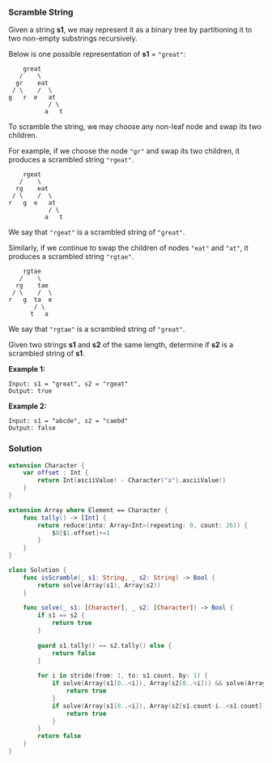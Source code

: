 
### Scramble String

Given a string __s1__, we may represent it as a binary tree by partitioning it to two non-empty substrings recursively.

Below is one possible representation of __s1__ = `"great"`:
```
    great
   /    \
  gr    eat
 / \    /  \
g   r  e   at
           / \
          a   t
```
To scramble the string, we may choose any non-leaf node and swap its two children.

For example, if we choose the node `"gr"` and swap its two children, it produces a scrambled string `"rgeat"`.
```
    rgeat
   /    \
  rg    eat
 / \    /  \
r   g  e   at
           / \
          a   t
```
We say that `"rgeat"` is a scrambled string of `"great"`.

Similarly, if we continue to swap the children of nodes `"eat"` and `"at"`, it produces a scrambled string `"rgtae"`.
```
    rgtae
   /    \
  rg    tae
 / \    /  \
r   g  ta  e
       / \
      t   a
```
We say that `"rgtae"` is a scrambled string of `"great"`.

Given two strings __s1__ and __s2__ of the same length, determine if __s2__ is a scrambled string of __s1__.

__Example 1:__
```
Input: s1 = "great", s2 = "rgeat"
Output: true
```
__Example 2:__
```
Input: s1 = "abcde", s2 = "caebd"
Output: false
```

### Solution
```Swift
extension Character {
    var offset : Int {
        return Int(asciiValue! - Character("a").asciiValue!)
    }
}

extension Array where Element == Character {
    func tally() -> [Int] {
        return reduce(into: Array<Int>(repeating: 0, count: 26)) {
            $0[$1.offset]+=1
        }
    }
}

class Solution {
    func isScramble(_ s1: String, _ s2: String) -> Bool {
        return solve(Array(s1), Array(s2))
    }
    
    func solve(_ s1: [Character], _ s2: [Character]) -> Bool {
        if s1 == s2 {
            return true
        }
        
        guard s1.tally() == s2.tally() else {
            return false
        }
        
        for i in stride(from: 1, to: s1.count, by: 1) {
            if solve(Array(s1[0..<i]), Array(s2[0..<i])) && solve(Array(s1[i..<s1.count]), Array(s2[i..<s1.count])) {
                return true
            }
            if solve(Array(s1[0..<i]), Array(s2[s1.count-i..<s1.count])) && solve(Array(s1[i..<s1.count]), Array(s2[0..<s1.count-i])) {
                return true
            }
        }
        return false
    }
}
```